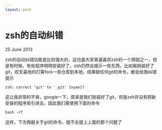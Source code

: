 ```yaml
---
layout: post
---
```

zsh的自动纠错
================

<p class="meta">25 June 2013</p>

zsh的自动纠错功能是比较强大的，这也是大家普遍喜欢zsh的一个原因之一，但是有时候，有些程序明明安装好了，zsh仍然会提示一些东西，比如我刚装好了git，欢天喜地的打算fork一些仓库到本地，结果敲任何git的命令，都会给我纠错提示

`zsh: correct 'git' to '_git' [nyae]?`

这让我非常的不爽，google一下，原来是我们刚装好了git，但是zsh并没有把新安装的程序索引进去，因此我们需使用下面的命令

`hash -rf`

这样，下次再敲关于git的命令，就不会提上上面的那个问题了